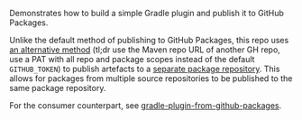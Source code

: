 Demonstrates how to build a simple Gradle plugin and publish it to GitHub Packages.

Unlike the default method of publishing to GitHub Packages, this repo uses [an alternative method](https://dev.to/jakub_zalas/how-to-publish-maven-packages-to-a-single-github-repository-3lkc) (tl;dr use the Maven repo URL of another GH repo, use a PAT with all repo and package scopes instead of the default `GITHUB_TOKEN`) to publish artefacts to a [separate package repository](https://github.com/valderman/gradle-plugin-on-github-packages-maven-repo). This allows for packages from multiple source repositories to be published to the same package repository.

For the consumer counterpart, see [gradle-plugin-from-github-packages](https://github.com/valderman/gradle-plugin-from-github-packages/).

